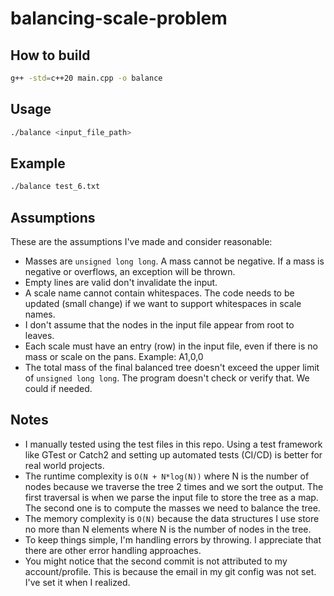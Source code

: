 # balancing-scale-problem

## How to build
```bash
g++ -std=c++20 main.cpp -o balance
```

## Usage
```bash
./balance <input_file_path>
```

## Example
```bash
./balance test_6.txt
```

## Assumptions
These are the assumptions I've made and consider reasonable:
- Masses are `unsigned long long`. A mass cannot be negative. If a mass is negative or overflows, an exception will be thrown.
- Empty lines are valid don't invalidate the input.
- A scale name cannot contain whitespaces. The code needs to be updated (small change) if we want to support whitespaces in scale names.
- I don't assume that the nodes in the input file appear from root to leaves.
- Each scale must have an entry (row) in the input file, even if there is no mass or scale on the pans. Example: A1,0,0
- The total mass of the final balanced tree doesn't exceed the upper limit of `unsigned long long`. The program doesn't check or verify that. We could if needed.

## Notes
- I manually tested using the test files in this repo. Using a test framework like GTest or Catch2 and setting up automated tests (CI/CD) is better for real world projects. 
- The runtime complexity is `O(N + N*log(N))` where N is the number of nodes because we traverse the tree 2 times and we sort the output. The first traversal is when we parse the input file to store the tree as a map. The second one is to compute the masses we need to balance the tree.
- The memory complexity is `O(N)` because the data structures I use store no more than N elements where N is the number of nodes in the tree.
- To keep things simple, I'm handling errors by throwing. I appreciate that there are other error handling approaches.
- You might notice that the second commit is not attributed to my account/profile. This is because the email in my git config was not set. I've set it when I realized.   
